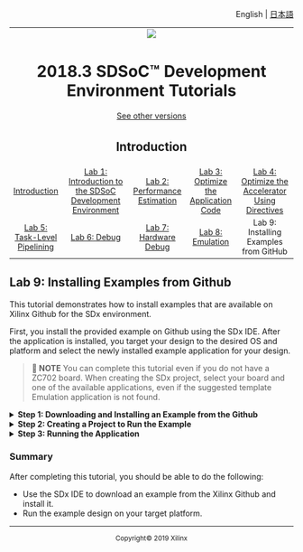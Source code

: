 <p align="right">
<a>English</a> | <a href="/docs-jp/README.md">日本語</a>
</p>

<table style="width:100%">
  <tr>
<td align="center" width="100%" colspan="6"><img src="https://www.xilinx.com/content/dam/xilinx/imgs/press/media-kits/corporate/xilinx-logo.png" width="30%"/><h1>2018.3 SDSoC™ Development Environment Tutorials</h1>
<a href="https://github.com/Xilinx/SDSoC-Tutorials/branches/all">See other versions</a>
</td>
  </tr>
  <tr>
    <td colspan="5" align="center"><h2>Introduction</h2></td>
  <tr>
    <td align="center"><a href="README.md">Introduction</a></td>
    <td align="center"><a href="lab-1-introduction-to-the-sdsoc-development-environment.md">Lab 1: Introduction to the SDSoC Development Environment</a></td>
    <td align="center"><a href="lab-2-performance-estimation.md">Lab 2: Performance Estimation</a></td>
    <td align="center"><a href="lab-3-optimize-the-application-code.md">Lab 3: Optimize the Application Code</a></td>
    <td align="center"><a href="lab-4-optimize-the-accelerator-using-directives.md">Lab 4: Optimize the Accelerator Using Directives</a></td>
  </tr>
  <tr>
    <td align="center"><a href="lab-5-task-level-pipelining.md">Lab 5: Task-Level Pipelining</a></td>
    <td align="center"><a href="lab-6-debug.md">Lab 6: Debug</a></td>
    <td align="center"><a href="lab-7-hardware-debug.md">Lab 7: Hardware Debug</a></td>
    <td align="center"><a href="lab-8-emulation.md">Lab 8: Emulation</a></td>
    <td align="center">Lab 9: Installing Examples from GitHub</td>
    </tr>
</table>

## Lab 9: Installing Examples from Github  

This tutorial demonstrates how to install examples that are available on Xilinx Github for the SDx environment.  

First, you install the provided example on Github using the SDx IDE. After the application is installed, you target your design to the desired OS and platform and select the newly installed example application for your design.  

>**:pushpin: NOTE**  You can complete this tutorial even if you do not have a ZC702 board. When creating the SDx project, select your board and one of the available applications, even if the suggested template Emulation application is not found.  

<details>
<summary><strong>Step 1: Downloading and Installing an Example from the Github</strong></summary>  

  1. To download and install an example from the SDx Example store, click **Xilinx > SDx Examples**.  

     ![](./images/gvu1517375349413.png)  

  2. The SDx Examples dialog box opens up. Click the **Download** button as shown below.  

     ![](./images/wkd1517375349420.png)  

  3. The examples are installed as shown below.  

     ![](./images/yea1517375349402.png)  

  4. Click **OK** in the SDx Example Store Dialog box. The example is installed under  
     `<install_area>/Xilinx/SDx/20xx.x/examples`.  

  5. SDx Libraries can also be downloaded in the same fashion.  

</details>

<details>
<summary><strong>Step 2: Creating a Project to Run the Example</strong></summary>

  1. Select **File > New > SDx Project**.  
  2. In the Project Type page, **Application Project** is selected by default. Click **Next**.  
  3. Specify the name of the project (for example, lab9) in the Project name field. Click New.  
  4. From the Platform list select zc702. Click **Next**.  
  5. From the System Configuration drop-down list, select Linux. Click **Next**.  
  6. From the list of application templates, select Array Partitioning and click **Finish**.  
  7. Click on the tab labeled lab9 to select the SDx Project Settings (if the tab is not visible, double click the `project.sdx` file in the Project Explorer). In the HW functions panel observe that the matmul_partition_accel function is marked as a hardware function when the project was created.  
  8. If the hardware functions were removed or not marked, click on the **Add HW Functions** icon to invoke the dialog box to specify hardware functions.  
  9. Click the **Build** icon on the toolbar to build the project.      

</details>

<details>
<summary><strong>Step 3: Running the Application</strong></summary>

  After the build finishes, you can run your application just as you would run any other example as described in the previous chapters.    
</details>

### Summary  
After completing this tutorial, you should be able to do the following:

  * Use the SDx IDE to download an example from the Xilinx Github and install it.  
  * Run the example design on your target platform.  

<hr/>
<p align="center"><sup>Copyright&copy; 2019 Xilinx</sup></p>
